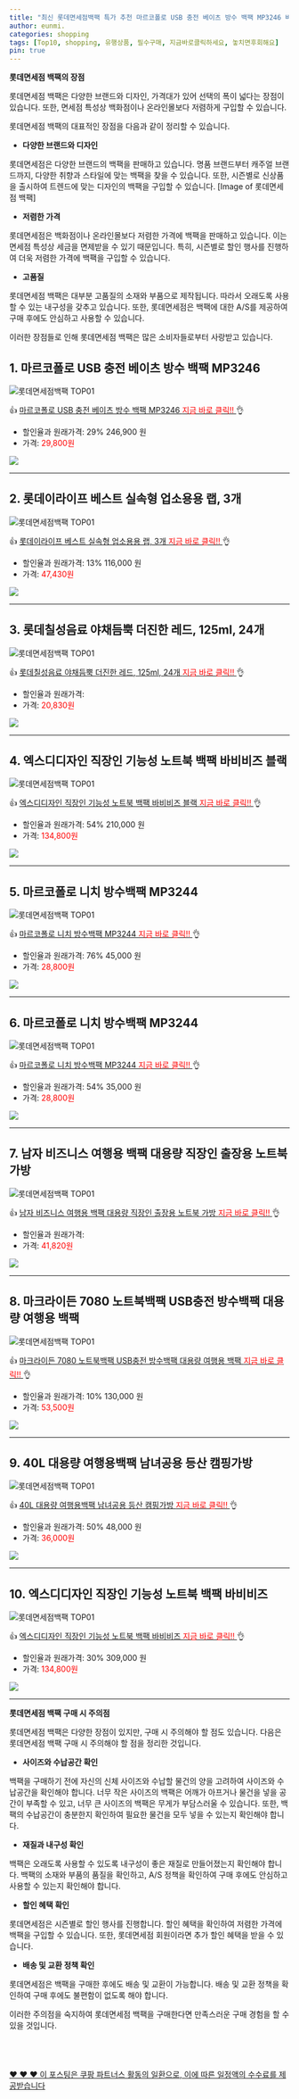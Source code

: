 ```yaml
---
title: "최신 롯데면세점백팩 특가 추천 마르코폴로 USB 충전 베이츠 방수 백팩 MP3246 비교 장점"
author: eunmi.
categories: shopping
tags: [Top10, shopping, 유행상품, 필수구매, 지금바로클릭하세요, 놓치면후회해요]
pin: true
---
```

**롯데면세점 백팩의 장점**

롯데면세점 백팩은 다양한 브랜드와 디자인, 가격대가 있어 선택의 폭이 넓다는 장점이 있습니다. 또한, 면세점 특성상 백화점이나 온라인몰보다 저렴하게 구입할 수 있습니다.

롯데면세점 백팩의 대표적인 장점을 다음과 같이 정리할 수 있습니다.

* **다양한 브랜드와 디자인**

롯데면세점은 다양한 브랜드의 백팩을 판매하고 있습니다. 명품 브랜드부터 캐주얼 브랜드까지, 다양한 취향과 스타일에 맞는 백팩을 찾을 수 있습니다. 또한, 시즌별로 신상품을 출시하여 트렌드에 맞는 디자인의 백팩을 구입할 수 있습니다.
[Image of 롯데면세점 백팩]

* **저렴한 가격**

롯데면세점은 백화점이나 온라인몰보다 저렴한 가격에 백팩을 판매하고 있습니다. 이는 면세점 특성상 세금을 면제받을 수 있기 때문입니다. 특히, 시즌별로 할인 행사를 진행하여 더욱 저렴한 가격에 백팩을 구입할 수 있습니다.

* **고품질**

롯데면세점 백팩은 대부분 고품질의 소재와 부품으로 제작됩니다. 따라서 오래도록 사용할 수 있는 내구성을 갖추고 있습니다. 또한, 롯데면세점은 백팩에 대한 A/S를 제공하여 구매 후에도 안심하고 사용할 수 있습니다.

이러한 장점들로 인해 롯데면세점 백팩은 많은 소비자들로부터 사랑받고 있습니다.

   

## 1. 마르코폴로 USB 충전 베이츠 방수 백팩 MP3246

![롯데면세점백팩 TOP01](https://thumbnail10.coupangcdn.com/thumbnails/remote/230x230ex/image/retail/images/64258486351563-421b82a0-a0b8-4170-9504-fd319e1c99f3.jpg)


👍 [마르코폴로 USB 충전 베이츠 방수 백팩 MP3246 <font color=red> 지금 바로 클릭!! </font> ](https://link.coupang.com/re/AFFSDP?lptag=AF3617701&subid=GithubCoopas&pageKey=4971557378&traceid=V0-153&itemId=6601017652&vendorItemId=73894942981) 👌 


- 할인율과 원래가격: 29%  246,900   원
- 가격: <span style='color:red'>29,800원</span>

[![](/discount_price.png)](https://link.coupang.com/re/AFFSDP?lptag=AF3617701&subid=GithubCoopas&pageKey=4971557378&traceid=V0-153&itemId=6601017652&vendorItemId=73894942981)

---


   

## 2. 롯데이라이프 베스트 실속형 업소용용 랩, 3개

![롯데면세점백팩 TOP01](https://thumbnail9.coupangcdn.com/thumbnails/remote/230x230ex/image/retail/images/a0cfd2af-576d-47b3-b335-b9ebc5a64df64531226834137988574.png)


👍 [롯데이라이프 베스트 실속형 업소용용 랩, 3개 <font color=red> 지금 바로 클릭!! </font> ](https://link.coupang.com/re/AFFSDP?lptag=AF3617701&subid=GithubCoopas&pageKey=6258272891&traceid=V0-153&itemId=19850510572&vendorItemId=86951717893) 👌 


- 할인율과 원래가격: 13%  116,000   원
- 가격: <span style='color:red'>47,430원</span>

[![](/discount_price.png)](https://link.coupang.com/re/AFFSDP?lptag=AF3617701&subid=GithubCoopas&pageKey=6258272891&traceid=V0-153&itemId=19850510572&vendorItemId=86951717893)

---


   

## 3. 롯데칠성음료 야채듬뿍 더진한 레드, 125ml, 24개

![롯데면세점백팩 TOP01](https://thumbnail6.coupangcdn.com/thumbnails/remote/230x230ex/image/retail/images/4242474556218291-c5982a13-eb9b-4c13-86fd-8f1076d69a07.jpg)


👍 [롯데칠성음료 야채듬뿍 더진한 레드, 125ml, 24개 <font color=red> 지금 바로 클릭!! </font> ](https://link.coupang.com/re/AFFSDP?lptag=AF3617701&subid=GithubCoopas&pageKey=7414826961&traceid=V0-153&itemId=19220549735&vendorItemId=86875121062) 👌 


- 할인율과 원래가격: 
- 가격: <span style='color:red'>20,830원</span>

[![](/discount_price.png)](https://link.coupang.com/re/AFFSDP?lptag=AF3617701&subid=GithubCoopas&pageKey=7414826961&traceid=V0-153&itemId=19220549735&vendorItemId=86875121062)

---


   

## 4. 엑스디디자인 직장인 기능성 노트북 백팩 바비비즈 블랙

![롯데면세점백팩 TOP01](https://thumbnail9.coupangcdn.com/thumbnails/remote/230x230ex/image/vendor_inventory/378d/a459613b2b96a615cb304ba546f15a3c2b5bbb7525d583d2265286b37358.jpg)


👍 [엑스디디자인 직장인 기능성 노트북 백팩 바비비즈 블랙 <font color=red> 지금 바로 클릭!! </font> ](https://link.coupang.com/re/AFFSDP?lptag=AF3617701&subid=GithubCoopas&pageKey=4774130404&traceid=V0-153&itemId=6097944334&vendorItemId=73394287120) 👌 


- 할인율과 원래가격: 54%  210,000   원
- 가격: <span style='color:red'>134,800원</span>

[![](/discount_price.png)](https://link.coupang.com/re/AFFSDP?lptag=AF3617701&subid=GithubCoopas&pageKey=4774130404&traceid=V0-153&itemId=6097944334&vendorItemId=73394287120)

---


   

## 5. 마르코폴로 니치 방수백팩 MP3244

![롯데면세점백팩 TOP01](https://thumbnail6.coupangcdn.com/thumbnails/remote/230x230ex/image/rs_quotation_api/dkvee0fk/3dc71f1e5b75431eae24c3031abf42d5.jpg)


👍 [마르코폴로 니치 방수백팩 MP3244 <font color=red> 지금 바로 클릭!! </font> ](https://link.coupang.com/re/AFFSDP?lptag=AF3617701&subid=GithubCoopas&pageKey=4918553812&traceid=V0-153&itemId=6441037216&vendorItemId=73735706013) 👌 


- 할인율과 원래가격: 76%  45,000   원
- 가격: <span style='color:red'>28,800원</span>

[![](/discount_price.png)](https://link.coupang.com/re/AFFSDP?lptag=AF3617701&subid=GithubCoopas&pageKey=4918553812&traceid=V0-153&itemId=6441037216&vendorItemId=73735706013)

---


   

## 6. 마르코폴로 니치 방수백팩 MP3244

![롯데면세점백팩 TOP01](https://thumbnail10.coupangcdn.com/thumbnails/remote/230x230ex/image/retail/images/8346518336736-d63e74b2-5532-4f70-82a0-5ed79170e6cb.png)


👍 [마르코폴로 니치 방수백팩 MP3244 <font color=red> 지금 바로 클릭!! </font> ](https://link.coupang.com/re/AFFSDP?lptag=AF3617701&subid=GithubCoopas&pageKey=4918553812&traceid=V0-153&itemId=6441037231&vendorItemId=73735706031) 👌 


- 할인율과 원래가격: 54%  35,000   원
- 가격: <span style='color:red'>28,800원</span>

[![](/discount_price.png)](https://link.coupang.com/re/AFFSDP?lptag=AF3617701&subid=GithubCoopas&pageKey=4918553812&traceid=V0-153&itemId=6441037231&vendorItemId=73735706031)

---


   

## 7. 남자 비즈니스 여행용 백팩 대용량 직장인 출장용 노트북 가방

![롯데면세점백팩 TOP01](https://thumbnail7.coupangcdn.com/thumbnails/remote/230x230ex/image/vendor_inventory/2dca/3cb9b9ad8c859ccca049e0ca148ed6780034ea754d450141252811c244cf.jpg)


👍 [남자 비즈니스 여행용 백팩 대용량 직장인 출장용 노트북 가방 <font color=red> 지금 바로 클릭!! </font> ](https://link.coupang.com/re/AFFSDP?lptag=AF3617701&subid=GithubCoopas&pageKey=6299603180&traceid=V0-153&itemId=13018914740&vendorItemId=80281954379) 👌 


- 할인율과 원래가격: 
- 가격: <span style='color:red'>41,820원</span>

[![](/discount_price.png)](https://link.coupang.com/re/AFFSDP?lptag=AF3617701&subid=GithubCoopas&pageKey=6299603180&traceid=V0-153&itemId=13018914740&vendorItemId=80281954379)

---


   

## 8. 마크라이든 7080 노트북백팩 USB충전 방수백팩 대용량 여행용 백팩

![롯데면세점백팩 TOP01](https://thumbnail9.coupangcdn.com/thumbnails/remote/230x230ex/image/vendor_inventory/85ba/c6db5ccbd2c385ab6c540625ec0329cdd77f85ebfb9fe25e11226040dc13.jpg)


👍 [마크라이든 7080 노트북백팩 USB충전 방수백팩 대용량 여행용 백팩 <font color=red> 지금 바로 클릭!! </font> ](https://link.coupang.com/re/AFFSDP?lptag=AF3617701&subid=GithubCoopas&pageKey=6714253344&traceid=V0-153&itemId=15597363236&vendorItemId=5151404796) 👌 


- 할인율과 원래가격: 10%  130,000   원
- 가격: <span style='color:red'>53,500원</span>

[![](/discount_price.png)](https://link.coupang.com/re/AFFSDP?lptag=AF3617701&subid=GithubCoopas&pageKey=6714253344&traceid=V0-153&itemId=15597363236&vendorItemId=5151404796)

---


   

## 9. 40L 대용량 여행용백팩 남녀공용 등산 캠핑가방

![롯데면세점백팩 TOP01](https://thumbnail8.coupangcdn.com/thumbnails/remote/230x230ex/image/vendor_inventory/4d74/4876cc07ab35a7f895543da8f31d6baec77330006afabede0d2b6e32196d.jpg)


👍 [40L 대용량 여행용백팩 남녀공용 등산 캠핑가방 <font color=red> 지금 바로 클릭!! </font> ](https://link.coupang.com/re/AFFSDP?lptag=AF3617701&subid=GithubCoopas&pageKey=6398115983&traceid=V0-153&itemId=13670200998&vendorItemId=80922252823) 👌 


- 할인율과 원래가격: 50%  48,000   원
- 가격: <span style='color:red'>36,000원</span>

[![](/discount_price.png)](https://link.coupang.com/re/AFFSDP?lptag=AF3617701&subid=GithubCoopas&pageKey=6398115983&traceid=V0-153&itemId=13670200998&vendorItemId=80922252823)

---


   

## 10. 엑스디디자인 직장인 기능성 노트북 백팩 바비비즈

![롯데면세점백팩 TOP01](https://thumbnail8.coupangcdn.com/thumbnails/remote/230x230ex/image/vendor_inventory/9eac/39b070a1e1a1a4d99aa41515d908171a9c2c6a536313aa508c0787bc2865.png)


👍 [엑스디디자인 직장인 기능성 노트북 백팩 바비비즈 <font color=red> 지금 바로 클릭!! </font> ](https://link.coupang.com/re/AFFSDP?lptag=AF3617701&subid=GithubCoopas&pageKey=6084708440&traceid=V0-153&itemId=11300870543&vendorItemId=76150073606) 👌 


- 할인율과 원래가격: 30%  309,000   원
- 가격: <span style='color:red'>134,800원</span>

[![](/discount_price.png)](https://link.coupang.com/re/AFFSDP?lptag=AF3617701&subid=GithubCoopas&pageKey=6084708440&traceid=V0-153&itemId=11300870543&vendorItemId=76150073606)

---
**롯데면세점 백팩 구매 시 주의점**

롯데면세점 백팩은 다양한 장점이 있지만, 구매 시 주의해야 할 점도 있습니다. 다음은 롯데면세점 백팩 구매 시 주의해야 할 점을 정리한 것입니다.

* **사이즈와 수납공간 확인**

백팩을 구매하기 전에 자신의 신체 사이즈와 수납할 물건의 양을 고려하여 사이즈와 수납공간을 확인해야 합니다. 너무 작은 사이즈의 백팩은 어깨가 아프거나 물건을 넣을 공간이 부족할 수 있고, 너무 큰 사이즈의 백팩은 무게가 부담스러울 수 있습니다. 또한, 백팩의 수납공간이 충분한지 확인하여 필요한 물건을 모두 넣을 수 있는지 확인해야 합니다.

* **재질과 내구성 확인**

백팩은 오래도록 사용할 수 있도록 내구성이 좋은 재질로 만들어졌는지 확인해야 합니다. 백팩의 소재와 부품의 품질을 확인하고, A/S 정책을 확인하여 구매 후에도 안심하고 사용할 수 있는지 확인해야 합니다.

* **할인 혜택 확인**

롯데면세점은 시즌별로 할인 행사를 진행합니다. 할인 혜택을 확인하여 저렴한 가격에 백팩을 구입할 수 있습니다. 또한, 롯데면세점 회원이라면 추가 할인 혜택을 받을 수 있습니다.

* **배송 및 교환 정책 확인**

롯데면세점은 백팩을 구매한 후에도 배송 및 교환이 가능합니다. 배송 및 교환 정책을 확인하여 구매 후에도 불편함이 없도록 해야 합니다.

이러한 주의점을 숙지하여 롯데면세점 백팩을 구매한다면 만족스러운 구매 경험을 할 수 있을 것입니다.<br><br><br><br><br> [ ❤ ❤ ❤ 이 포스팅은 쿠팡 파트너스 활동의 일환으로, 이에 따른 일정액의 수수료를 제공받습니다](https://link.coupang.com/a/bcEFyh)
